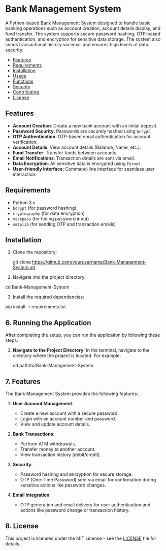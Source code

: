 # Bank Management System

A Python-based Bank Management System designed to handle basic banking operations such as account creation, account details display, and fund transfer. The system supports secure password hashing, OTP-based authentication, and encryption for sensitive data storage. The system also sends transactional history via email and ensures high levels of data security.


- [Features](#features)
- [Requirements](#requirements)
- [Installation](#installation)
- [Usage](#usage)
- [Functions](#functions)
- [Security](#security)
- [Contributing](#contributing)
- [License](#license)


## Features

- **Account Creation**: Create a new bank account with an initial deposit.
- **Password Security**: Passwords are securely hashed using `bcrypt`.
- **OTP Authentication**: OTP-based email authentication for account verification.
- **Account Details**: View account details (Balance, Name, etc.).
- **Fund Transfer**: Transfer funds between accounts.
- **Email Notifications**: Transaction details are sent via email.
- **Data Encryption**: All sensitive data is encrypted using `Fernet`.
- **User-friendly Interface**: Command-line interface for seamless user interaction.


## Requirements

- Python 3.x
- `bcrypt` (for password hashing)
- `cryptography` (for data encryption)
- `maskpass` (for hiding password input)
- `smtplib` (for sending OTP and transaction emails)


## Installation

1. Clone the repository:
   
   
   git clone https://github.com/yourusername/Bank-Management-System.git
   
2. Navigate into the project directory:

  cd Bank-Management-System
  
3. Install the required dependencies:

  pip install -r requirements.txt

## 6. Running the Application

After completing the setup, you can run the application by following these steps:

1. **Navigate to the Project Directory**:
   In the terminal, navigate to the directory where the project is located. For example:

   
   cd path/to/Bank-Management-System


## 7. Features

The Bank Management System provides the following features:

1. **User Account Management**:
   - Create a new account with a secure password.
   - Login with an account number and password.
   - View and update account details.

2. **Bank Transactions**:
   - Perform ATM withdrawals.
   - Transfer money to another account.
   - View transaction history (debit/credit).

3. **Security**:
   - Password hashing and encryption for secure storage.
   - OTP (One-Time Password) sent via email for confirmation during sensitive actions like password changes.

4. **Email Integration**:
   - OTP generation and email delivery for user authentication and actions like password change or transaction history.

## 8. License

This project is licensed under the MIT License - see the [LICENSE](LICENSE) file for details.
